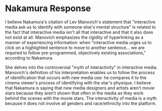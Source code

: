# Nakamura Response

I believe Nakamura's citation of Lev Manovich's statement that "interactive media ask us to identify with someone else's mental structure" is related to the fact that interactive media isn't all that interactive and that it also does not exist at all. Manovich emphasizes the rigidity of hyperlinking as a manner of experiencing information: when "interactive media urges us to click on a highlighted sentence to move to another sentence... we are required to follow pre-programmed, objectively existing associations," according to Nakamura. 

She delves into the controversial "myth of interactivity" in interactive media. Manovich's definition of his interpretation enables us to follow the process of identification that occurs with new media use: he compares it to the cinema viewer's process of identifying with the star's physique. I believe that Nakamura is saying that new media designers and artists aren’t movie stars because they aren’t shown that often in the media as they work behind the scenes with the movie stars. The interactivity of media is a myth because it does not involve all genders and race/ethnicity into the platform.

